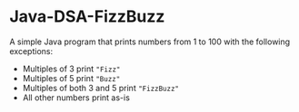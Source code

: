 # Java-DSA-FizzBuzz

A simple Java program that prints numbers from 1 to 100 with the following exceptions:

- Multiples of 3 print `"Fizz"`
- Multiples of 5 print `"Buzz"`
- Multiples of both 3 and 5 print `"FizzBuzz"`
- All other numbers print as-is